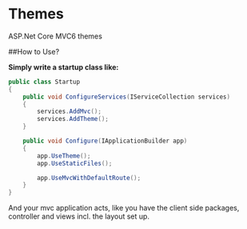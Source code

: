 # Themes
ASP.Net Core MVC6 themes

##How to Use?


**Simply write a startup class like:**

```C#
public class Startup
{
    public void ConfigureServices(IServiceCollection services)
    {
        services.AddMvc();
        services.AddTheme();
    }

    public void Configure(IApplicationBuilder app)
    {
        app.UseTheme();
        app.UseStaticFiles();

        app.UseMvcWithDefaultRoute();
    }
}
```

And your mvc application acts, like you have the client side packages, controller and views incl. the layout set up.
